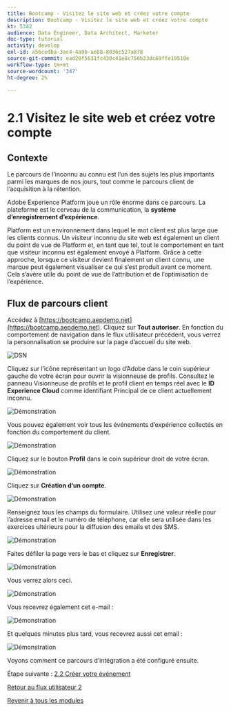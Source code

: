 ```yaml
---
title: Bootcamp - Visitez le site web et créez votre compte
description: Bootcamp - Visitez le site web et créez votre compte
kt: 5342
audience: Data Engineer, Data Architect, Marketer
doc-type: tutorial
activity: develop
exl-id: a56cedba-3ac4-4a9b-aeb8-8036c527a878
source-git-commit: ead28f5631fc430c41e8c756b23dc69ffe19510e
workflow-type: tm+mt
source-wordcount: '347'
ht-degree: 2%

---
```


# 2.1 Visitez le site web et créez votre compte

## Contexte

Le parcours de l’inconnu au connu est l’un des sujets les plus importants parmi les marques de nos jours, tout comme le parcours client de l’acquisition à la rétention.

Adobe Experience Platform joue un rôle énorme dans ce parcours. La plateforme est le cerveau de la communication, la **système d’enregistrement d’expérience**.

Platform est un environnement dans lequel le mot client est plus large que les clients connus. Un visiteur inconnu du site web est également un client du point de vue de Platform et, en tant que tel, tout le comportement en tant que visiteur inconnu est également envoyé à Platform. Grâce à cette approche, lorsque ce visiteur devient finalement un client connu, une marque peut également visualiser ce qui s’est produit avant ce moment. Cela s’avère utile du point de vue de l’attribution et de l’optimisation de l’expérience.

## Flux de parcours client

Accédez à [https://bootcamp.aepdemo.net](https://bootcamp.aepdemo.net). Cliquez sur **Tout autoriser**. En fonction du comportement de navigation dans le flux utilisateur précédent, vous verrez la personnalisation se produire sur la page d’accueil du site web.

![DSN](./images/web8.png)

Cliquez sur l’icône représentant un logo d’Adobe dans le coin supérieur gauche de votre écran pour ouvrir la visionneuse de profils. Consultez le panneau Visionneuse de profils et le profil client en temps réel avec le **ID Experience Cloud** comme identifiant Principal de ce client actuellement inconnu.

![Démonstration](./images/pv1.png)

Vous pouvez également voir tous les événements d’expérience collectés en fonction du comportement du client.

![Démonstration](./images/pv3.png)

Cliquez sur le bouton **Profil** dans le coin supérieur droit de votre écran.

![Démonstration](./images/pv4.png)

Cliquez sur **Création d’un compte**.

![Démonstration](./images/pv5.png)

Renseignez tous les champs du formulaire. Utilisez une valeur réelle pour l’adresse email et le numéro de téléphone, car elle sera utilisée dans les exercices ultérieurs pour la diffusion des emails et des SMS.

![Démonstration](./images/pv7.png)

Faites défiler la page vers le bas et cliquez sur **Enregistrer**.

![Démonstration](./images/pv8.png)

Vous verrez alors ceci.

![Démonstration](./images/pv9.png)

Vous recevrez également cet e-mail :

![Démonstration](./images/pv10.png)

Et quelques minutes plus tard, vous recevrez aussi cet email :

![Démonstration](./images/pv11.png)

Voyons comment ce parcours d’intégration a été configuré ensuite.

Étape suivante : [2.2 Créer votre événement](./ex2.md)

[Retour au flux utilisateur 2](./uc2.md)

[Revenir à tous les modules](../../overview.md)
